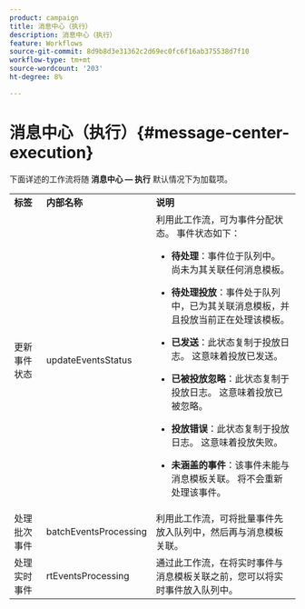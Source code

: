 ```yaml
---
product: campaign
title: 消息中心（执行）
description: 消息中心（执行）
feature: Workflows
source-git-commit: 8d9b8d3e31362c2d69ec0fc6f16ab375538d7f10
workflow-type: tm+mt
source-wordcount: '203'
ht-degree: 8%

---
```



# 消息中心（执行）{#message-center-execution}

下面详述的工作流将随 **消息中心 — 执行** 默认情况下为加载项。

<table> 
 <tbody> 
  <tr> 
   <td> <strong>标签</strong><br /> </td> 
   <td> <strong>内部名称</strong><br /> </td> 
   <td> <strong>说明</strong><br /> </td> 
  </tr> 
  <tr> 
   <td> <span class="uicontrol">更新事件状态</span> <br /> </td> 
   <td> <span class="uicontrol">updateEventsStatus</span> <br /> </td> 
   <td> 利用此工作流，可为事件分配状态。 事件状态如下：<br /> 
    <ul> 
     <li> <p><strong>待处理</strong>：事件位于队列中。 尚未为其关联任何消息模板。</p> </li> 
     <li> <p><strong>待处理投放</strong>：事件处于队列中，已为其关联消息模板，并且投放当前正在处理该模板。</p> </li> 
     <li> <p><strong>已发送</strong>：此状态复制于投放日志。 这意味着投放已发送。</p> </li> 
     <li> <p><strong>已被投放忽略</strong>：此状态复制于投放日志。 这意味着投放已被忽略。</p> </li> 
     <li> <p><strong>投放错误</strong>：此状态复制于投放日志。 这意味着投放失败。</p> </li> 
     <li> <p><strong>未涵盖的事件</strong>：该事件未能与消息模板关联。 将不会重新处理该事件。</p> </li> 
    </ul> </td> 
  </tr> 
  <tr> 
   <td> <span class="uicontrol">处理批次事件</span> <br /> </td> 
   <td> <span class="uicontrol">batchEventsProcessing</span> <br /> </td> 
   <td> 利用此工作流，可将批量事件先放入队列中，然后再与消息模板关联。 <br /> </td> 
  </tr> 
  <tr> 
   <td> <span class="uicontrol">处理实时事件</span> <br /> </td> 
   <td> <span class="uicontrol">rtEventsProcessing</span> <br /> </td> 
   <td> 通过此工作流，在将实时事件与消息模板关联之前，您可以将实时事件放入队列中。 <br /> </td> 
  </tr> 
 </tbody> 
</table>

